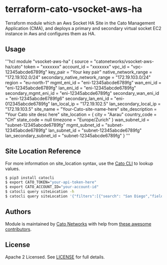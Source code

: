 # terraform-cato-vsocket-aws-ha

Terraform module which an Aws Socket HA Site in the Cato Management Application (CMA), and deploys a primary and secondary virtual socket EC2 instance in Aws and configures them as HA.

## Usage

'''hcl
module "vsocket-aws-ha" {
  source                         = "catonetworks/vsocket-aws-ha/cato"
  token                          = "xxxxxxx"
  account_id                     = "xxxxxxx"
  vpc_id                         = "vpc-12345abcde6789fg"
  key_pair                       = "Your key pair"
  native_network_range           = "172.19.102.0/24"
  secondary_native_network_range = "172.19.103.0/24"
  region                         = "eu-north-1"
  mgmt_eni_id                    = "eni-12345abcde6789fg"
  wan_eni_id                     = "eni-12345abcde6789fg"
  lan_eni_id                     = "eni-12345abcde6789fg"
  secondary_mgmt_eni_id          = "eni-12345abcde6789fg"
  secondary_wan_eni_id           = "eni-12345abcde6789fg6"
  secondary_lan_eni_id           = "eni-012345abcde6789fg"
  lan_local_ip                   = "172.19.102.5"
  lan_secondary_local_ip         = "172.19.103.5"
  site_name                      = "Your-Cato-site-name-here"
  site_description               = "Your Cato site desc here"
  site_location = {
    city         = "Aarau"
    country_code = "CH"
    state_code   = null
    timezone     = "Europe/Zurich"
  }
  wan_subnet_id           = "subnet-12345abcde6789fg"
  mgmt_subnet_id          = "subnet-12345abcde6789fg"
  lan_subnet_id           = "subnet-12345abcde6789fg"
  lan_secondary_subnet_id = "subnet-12345abcde6789fg"
}
'''
## Site Location Reference

For more information on site_location syntax, use the [Cato CLI](https://github.com/catonetworks/cato-cli) to lookup values.

```bash
$ pip3 install catocli
$ export CATO_TOKEN="your-api-token-here"
$ export CATO_ACCOUNT_ID="your-account-id"
$ catocli query siteLocation -h
$ catocli query siteLocation '{"filters":[{"search": "San Diego","field":"city","operation":"exact"}]}' -p
```

## Authors

Module is maintained by [Cato Networks](https://github.com/catonetworks) with help from [these awesome contributors](https://github.com/catonetworks/terraform-cato-vsocket-aws-ha/graphs/contributors).

## License

Apache 2 Licensed. See [LICENSE](https://github.com/catonetworks/terraform-cato-vsocket-aws-ha/tree/master/LICENSE) for full details.
